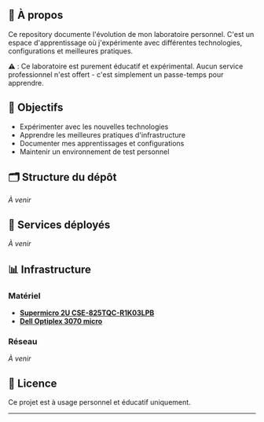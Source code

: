 ## 📖 À propos

Ce repository documente l'évolution de mon laboratoire personnel. C'est un espace d'apprentissage où j'expérimente avec différentes technologies, configurations et meilleures pratiques.

**⚠️** : Ce laboratoire est purement éducatif et expérimental. Aucun service professionnel n'est offert - c'est simplement un passe-temps pour apprendre.

## 🎯 Objectifs

- Expérimenter avec les nouvelles technologies
- Apprendre les meilleures pratiques d'infrastructure
- Documenter mes apprentissages et configurations
- Maintenir un environnement de test personnel

## 🗂️ Structure du dépôt

*À venir*

## 🚀 Services déployés

*À venir*

## 📊 Infrastructure

### Matériel
- **[Supermicro 2U CSE-825TQC-R1K03LPB](docs/hardware/Supermicro%202U%20CSE-825TQC-R1K03LPB.md)**
- **[Dell Optiplex 3070 micro](docs/hardware/Dell%20Optiplex%203070%20micro.md)**

### Réseau
*À venir*

## 📄 Licence

Ce projet est à usage personnel et éducatif uniquement.

---
